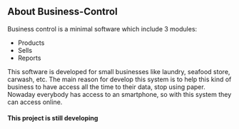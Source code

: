 ## About Business-Control

Business control is a minimal software which include 3 modules:
- Products
- Sells
- Reports

This software is developed for small businesses like laundry, seafood store, carwash, etc.
The main reason for develop this system is to help this kind of business to have access all the time to their data, stop using paper. Nowaday everybody has access to an smartphone, so with this system they can access online.


#### This project is still developing

